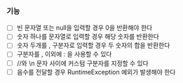 ### 기능
- [ ] 빈 문자열 또는 null을 입력할 경우 0을 반환해야 한다
- [ ] 숫자 하나를 문자열로 입력할 경우 해당 숫자를 반환한다
- [ ] 숫자 두개를 , 구분자로 입력할 경우 두 숫자의 합을 반환한다
- [ ] 구분자를 , 이외에 : 을 사용할 수 있다
- [ ] //와 \n 문자 사이에 커스텀 구분자를 지정할 수 있다
- [ ] 음수를 전달할 경우 RuntimeException 예외가 발생해야 한다